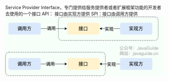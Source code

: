 Service Provider Interface，专门提供给服务提供者或者扩展框架功能的开发者去使用的一个接口
API： 接口由实现方提供
SPI：接口由调用方提供
![alt text](image-1.png)

